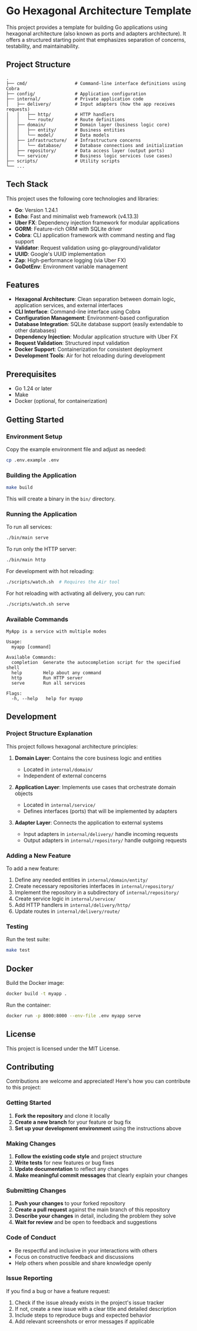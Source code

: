 # Go Hexagonal Architecture Template

This project provides a template for building Go applications using hexagonal
architecture (also known as ports and adapters architecture). It offers a
structured starting point that emphasizes separation of concerns, testability,
and maintainability.

## Project Structure

```plaintext
.
├── cmd/                  # Command-line interface definitions using Cobra
├── config/               # Application configuration
├── internal/             # Private application code
│   ├── delivery/         # Input adapters (how the app receives requests)
│   │   ├── http/         # HTTP handlers
│   │   └── route/        # Route definitions
│   ├── domain/           # Domain layer (business logic core)
│   │   ├── entity/       # Business entities
│   │   └── model/        # Data models
│   ├── infrastructure/   # Infrastructure concerns
│   │   └── database/     # Database connections and initialization
│   ├── repository/       # Data access layer (output ports)
│   └── service/          # Business logic services (use cases)
├── scripts/              # Utility scripts
└── ...
```

## Tech Stack

This project uses the following core technologies and libraries:

- **Go**: Version 1.24.1
- **Echo**: Fast and minimalist web framework (v4.13.3)
- **Uber FX**: Dependency injection framework for modular applications
- **GORM**: Feature-rich ORM with SQLite driver
- **Cobra**: CLI application framework with command nesting and flag support
- **Validator**: Request validation using go-playground/validator
- **UUID**: Google's UUID implementation
- **Zap**: High-performance logging (via Uber FX)
- **GoDotEnv**: Environment variable management

## Features

- **Hexagonal Architecture**: Clean separation between domain logic, application
  services, and external interfaces
- **CLI Interface**: Command-line interface using Cobra
- **Configuration Management**: Environment-based configuration
- **Database Integration**: SQLite database support (easily extendable to other
  databases)
- **Dependency Injection**: Modular application structure with Uber FX
- **Request Validation**: Structured input validation
- **Docker Support**: Containerization for consistent deployment
- **Development Tools**: Air for hot reloading during development

## Prerequisites

- Go 1.24 or later
- Make
- Docker (optional, for containerization)

## Getting Started

### Environment Setup

Copy the example environment file and adjust as needed:

```bash
cp .env.example .env
```

### Building the Application

```bash
make build
```

This will create a binary in the `bin/` directory.

### Running the Application

To run all services:

```bash
./bin/main serve
```

To run only the HTTP server:

```bash
./bin/main http
```

For development with hot reloading:

```bash
./scripts/watch.sh  # Requires the Air tool
```

For hot reloading with activating all delivery, you can run:

```bash
./scripts/watch.sh serve
```

### Available Commands

```plaintext
MyApp is a service with multiple modes

Usage:
  myapp [command]

Available Commands:
  completion  Generate the autocompletion script for the specified shell
  help        Help about any command
  http        Run HTTP server
  serve       Run all services

Flags:
  -h, --help   help for myapp
```

## Development

### Project Structure Explanation

This project follows hexagonal architecture principles:

1. **Domain Layer**: Contains the core business logic and entities

   - Located in `internal/domain/`
   - Independent of external concerns

2. **Application Layer**: Implements use cases that orchestrate domain objects

   - Located in `internal/service/`
   - Defines interfaces (ports) that will be implemented by adapters

3. **Adapter Layer**: Connects the application to external systems
   - Input adapters in `internal/delivery/` handle incoming requests
   - Output adapters in `internal/repository/` handle outgoing requests

### Adding a New Feature

To add a new feature:

1. Define any needed entities in `internal/domain/entity/`
2. Create necessary repositories interfaces in `internal/repository/`
3. Implement the repository in a subdirectory of `internal/repository/`
4. Create service logic in `internal/service/`
5. Add HTTP handlers in `internal/delivery/http/`
6. Update routes in `internal/delivery/route/`

### Testing

Run the test suite:

```bash
make test
```

## Docker

Build the Docker image:

```bash
docker build -t myapp .
```

Run the container:

```bash
docker run -p 8000:8000 --env-file .env myapp serve
```

## License

This project is licensed under the MIT License.

## Contributing

Contributions are welcome and appreciated! Here's how you can contribute to this
project:

### Getting Started

1. **Fork the repository** and clone it locally
2. **Create a new branch** for your feature or bug fix
3. **Set up your development environment** using the instructions above

### Making Changes

1. **Follow the existing code style** and project structure
2. **Write tests** for new features or bug fixes
3. **Update documentation** to reflect any changes
4. **Make meaningful commit messages** that clearly explain your changes

### Submitting Changes

1. **Push your changes** to your forked repository
2. **Create a pull request** against the main branch of this repository
3. **Describe your changes** in detail, including the problem they solve
4. **Wait for review** and be open to feedback and suggestions

### Code of Conduct

- Be respectful and inclusive in your interactions with others
- Focus on constructive feedback and discussions
- Help others when possible and share knowledge openly

### Issue Reporting

If you find a bug or have a feature request:

1. Check if the issue already exists in the project's issue tracker
2. If not, create a new issue with a clear title and detailed description
3. Include steps to reproduce bugs and expected behavior
4. Add relevant screenshots or error messages if applicable
